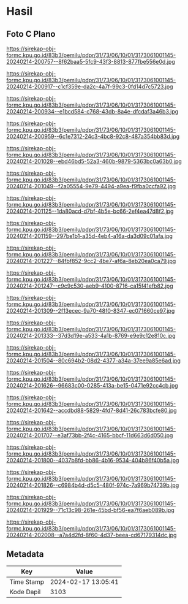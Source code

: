 # Hasil

## Foto C Plano

https://sirekap-obj-formc.kpu.go.id/83b3/pemilu/pdpr/31/73/06/10/01/3173061001145-20240214-200757--8f62baa5-5fc9-43f3-8813-877fbe556e0d.jpg

https://sirekap-obj-formc.kpu.go.id/83b3/pemilu/pdpr/31/73/06/10/01/3173061001145-20240214-200917--c1cf359e-da2c-4a7f-99c3-0fd14d7c5723.jpg

https://sirekap-obj-formc.kpu.go.id/83b3/pemilu/pdpr/31/73/06/10/01/3173061001145-20240214-200934--e1bcd584-c768-43db-8a4e-dfcdaf3a46b3.jpg

https://sirekap-obj-formc.kpu.go.id/83b3/pemilu/pdpr/31/73/06/10/01/3173061001145-20240214-200959--6c1e7312-24c3-4bc8-92c8-487a354bb83d.jpg

https://sirekap-obj-formc.kpu.go.id/83b3/pemilu/pdpr/31/73/06/10/01/3173061001145-20240214-201028--ebd46bd5-52a3-460b-9879-5363bc0a63b0.jpg

https://sirekap-obj-formc.kpu.go.id/83b3/pemilu/pdpr/31/73/06/10/01/3173061001145-20240214-201049--f2a05554-9e79-4494-a9ea-f9fba0ccfa92.jpg

https://sirekap-obj-formc.kpu.go.id/83b3/pemilu/pdpr/31/73/06/10/01/3173061001145-20240214-201125--1da80acd-d7bf-4b5e-bc66-2ef4ea47d8f2.jpg

https://sirekap-obj-formc.kpu.go.id/83b3/pemilu/pdpr/31/73/06/10/01/3173061001145-20240214-201159--297be1b1-a35d-4eb4-a16a-da3d09c01afa.jpg

https://sirekap-obj-formc.kpu.go.id/83b3/pemilu/pdpr/31/73/06/10/01/3173061001145-20240214-201227--84fbf852-9cc2-4be7-af6a-8eb20ea0ca79.jpg

https://sirekap-obj-formc.kpu.go.id/83b3/pemilu/pdpr/31/73/06/10/01/3173061001145-20240214-201247--c9c9c530-aeb9-4100-8716-ca15f41efb82.jpg

https://sirekap-obj-formc.kpu.go.id/83b3/pemilu/pdpr/31/73/06/10/01/3173061001145-20240214-201309--2f13ecec-9a70-48f0-8347-ec071660ce97.jpg

https://sirekap-obj-formc.kpu.go.id/83b3/pemilu/pdpr/31/73/06/10/01/3173061001145-20240214-201333--37d3d19e-a533-4a1b-8769-e9e9c12e810c.jpg

https://sirekap-obj-formc.kpu.go.id/83b3/pemilu/pdpr/31/73/06/10/01/3173061001145-20240214-201504--80c694b2-08d2-4377-a34a-37ee9a85e6ad.jpg

https://sirekap-obj-formc.kpu.go.id/83b3/pemilu/pdpr/31/73/06/10/01/3173061001145-20240214-201626--96683c00-0285-413a-be15-0471e92cc4cb.jpg

https://sirekap-obj-formc.kpu.go.id/83b3/pemilu/pdpr/31/73/06/10/01/3173061001145-20240214-201642--accdbd88-5829-4fd7-8d41-26c783bcfe80.jpg

https://sirekap-obj-formc.kpu.go.id/83b3/pemilu/pdpr/31/73/06/10/01/3173061001145-20240214-201707--e3af73bb-2f4c-4165-bbcf-11d663d6d050.jpg

https://sirekap-obj-formc.kpu.go.id/83b3/pemilu/pdpr/31/73/06/10/01/3173061001145-20240214-201800--4037b8fd-bb86-4b16-9534-404b86f40b5a.jpg

https://sirekap-obj-formc.kpu.go.id/83b3/pemilu/pdpr/31/73/06/10/01/3173061001145-20240214-201826--c6984b4d-d5c5-480f-974c-7a969b74739b.jpg

https://sirekap-obj-formc.kpu.go.id/83b3/pemilu/pdpr/31/73/06/10/01/3173061001145-20240214-201929--71c13c98-261e-45bd-bf56-ea7f6aeb089b.jpg

https://sirekap-obj-formc.kpu.go.id/83b3/pemilu/pdpr/31/73/06/10/01/3173061001145-20240214-202008--a7a4d2fd-8f60-4d37-beea-cd67179314dc.jpg


## Metadata

| Key        | Value               |
| ---------- | ------------------- |
| Time Stamp | 2024-02-17 13:05:41 |
| Kode Dapil | 3103                |



